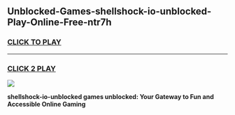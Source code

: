 
## Unblocked-Games-shellshock-io-unblocked-Play-Online-Free-ntr7h
<h3>
<a href="https://premium76.site?title=shellshock-io-unblocked&ref=26A">CLICK TO PLAY</a></h3>
<hr>

<h3>
<a href="https://premium76.site?title=shellshock-io-unblocked&ref=26A">CLICK 2 PLAY</a>
  
</h3>

<a href="https://premium76.site?title=shellshock-io-unblocked&ref=26A"><img src="https://clearcache.store/games.png"></a>


**shellshock-io-unblocked games unblocked: Your Gateway to Fun and Accessible Online Gaming**
